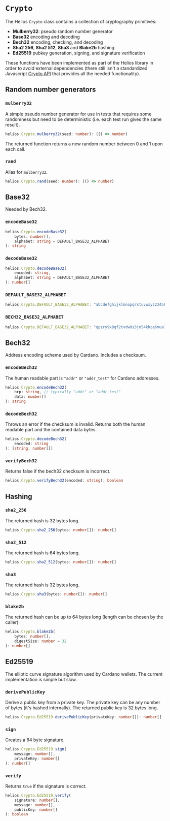 # `Crypto`

The Helios `Crypto` class contains a collection of cryptography primitives:
* **Mulberry32**: pseudo random number generator
* **Base32** encoding and decoding
* **Bech32** encoding, checking, and decoding
* **Sha2 256**, **Sha2 512**, **Sha3** and **Blake2b** hashing
* **Ed25519** pubkey generation, signing, and signature verification

These functions have been implemented as part of the Helios library in order to avoid external dependencies (there still isn't a standardized Javascript [Crypto API](https://developer.mozilla.org/en-US/docs/Web/API/SubtleCrypto) that provides all the needed functionality).

## Random number generators

### `mulberry32`

A simple pseudo number generator for use in tests that requires some randomness but need to be deterministic (i.e. each test run gives the same result).

```ts
helios.Crypto.mulberry32(seed: number): (() => number)
```

The returned function returns a new random number between 0 and 1 upon each call.

### `rand`

Alias for `mulberry32`.

```ts
helios.Crypto.rand(seed: number): (() => number)
```

## Base32

Needed by Bech32.

### `encodeBase32`

```ts
helios.Crypto.encodeBase32(
    bytes: number[],
    alphabet: string = DEFAULT_BASE32_ALPHABET
): string
```

### `decodeBase32`

```ts
helios.Crypto.decodeBase32(
    encoded: string,
    alphabet: string = DEFAULT_BASE32_ALPHABET
): number[]
```

### `DEFAULT_BASE32_ALPHABET`

```ts
helios.Crypto.DEFAULT_BASE32_ALPHABET: "abcdefghijklmnopqrstuvwxyz234567"
```

### `BECH32_BASE32_ALPHABET`

```ts
helios.Crypto.DEFAULT_BASE32_ALPHABET: "qpzry9x8gf2tvdw0s3jn54khce6mua7l"
```

## Bech32

Address encoding scheme used by Cardano. Includes a checksum.

### `encodeBech32`

The human readable part is `"addr"` or `"addr_test"` for Cardano addresses.

```ts
helios.Crypto.encodeBech32(
    hrp: string, // typically "addr" or "addr_test"
    data: number[]
): string
```

### `decodeBech32`

Throws an error if the checksum is invalid. Returns both the human readable part and the contained data bytes.

```ts
helios.Crypto.decodeBech32(
    encoded: string
): [string, number[]]
```

### `verifyBech32`

Returns false if the bech32 checksum is incorrect.

```ts
helios.Crypto.verifyBech32(encoded: string): boolean
```

## Hashing


### `sha2_256`

The returned hash is 32 bytes long.

```ts
helios.Crypto.sha2_256(bytes: number[]): number[]
```

### `sha2_512`

The returned hash is 64 bytes long.

```ts
helios.Crypto.sha2_512(bytes: number[]): number[]
```

### `sha3`

The returned hash is 32 bytes long.

```ts
helios.Crypto.sha3(bytes: number[]): number[]
```

### `blake2b`

The returned hash can be up to 64 bytes long (length can be chosen by the caller).

```ts
helios.Crypto.blake2b(
    bytes: number[],
    digestSize: number = 32
): number[]
```

## Ed25519

The elliptic curve signature algorithm used by Cardano wallets. The current implementation is simple but slow.

### `derivePublicKey`

Derive a public key from a private key. The private key can be any number of bytes (it's hashed internally). The returned public key is 32 bytes long.

```ts
helios.Crypto.Ed25519.derivePublicKey(privateKey: number[]): number[]
```

### `sign`

Creates a 64 byte signature.

```ts
helios.Crypto.Ed25519.sign(
    message: number[],
    privateKey: number[]
): number[]
```

### `verify`

Returns `true` if the signature is correct.

```ts
helios.Crypto.Ed25519.verify(
    signature: number[],
    message: number[],
    publicKey: number[]
): boolean
```